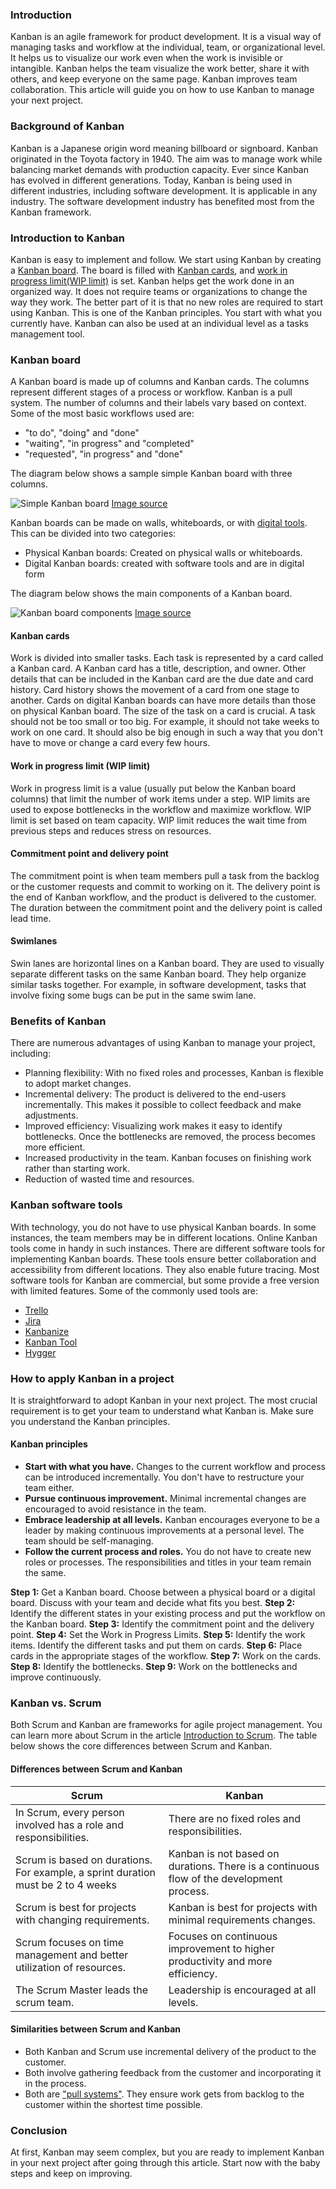 ### Introduction
Kanban is an agile framework for product development. It is a visual way of managing tasks and workflow at the individual, team, or organizational level. It helps us to visualize our work even when the work is invisible or intangible. Kanban helps the team visualize the work better, share it with others, and keep everyone on the same page. Kanban improves team collaboration. This article will guide you on how to use Kanban to manage your next project.
### Background of Kanban
Kanban is a Japanese origin word meaning billboard or signboard. Kanban originated in the Toyota factory in 1940. The aim was to manage work while balancing market demands with production capacity. Ever since Kanban has evolved in different generations. Today, Kanban is being used in different industries, including software development. It is applicable in any industry. The software development industry has benefited most from the Kanban framework.
### Introduction to Kanban
Kanban is easy to implement and follow. We start using Kanban by creating a [Kanban board](#kanban-board). The board is filled with [Kanban cards](#kanban-cards), and [work in progress limit(WIP limit)](#work-in-progress-limit-wip-limit) is set. Kanban helps get the work done in an organized way. It does not require teams or organizations to change the way they work. The better part of it is that no new roles are required to start using Kanban. This is one of the Kanban principles. You start with what you currently have. Kanban can also be used at an individual level as a tasks management tool.
### Kanban board
A Kanban board is made up of columns and Kanban cards. The columns represent different stages of a process or workflow. Kanban is a pull system. The number of columns and their labels vary based on context. Some of the most basic workflows used are:
- "to do", "doing" and "done"
- "waiting", "in progress" and "completed"
- "requested", "in progress" and "done"

The diagram below shows a sample simple Kanban board with three columns. 

![Simple Kanban board](/engineering-education/how-to-use-kanban-to-manage-your-next-project/simple-kanban-board.jpg)
[Image source](https://hygger.io/use-cases/kanban-board/)

Kanban boards can be made on walls, whiteboards, or with [digital tools](#Kanban-Software-Tools). This can be divided into two categories:
- Physical Kanban boards: Created on physical walls or whiteboards.
- Digital Kanban boards: created with software tools and are in digital form

The diagram below shows the main components of a Kanban board.

![Kanban board components](/engineering-education/how-to-use-kanban-to-manage-your-next-project/kanban-board-components.jpg)
[Image source](https://hygger.io/use-cases/kanban-board/)

#### Kanban cards
Work is divided into smaller tasks. Each task is represented by a card called a Kanban card. A Kanban card has a title, description, and owner. Other details that can be included in the Kanban card are the due date and card history. Card history shows the movement of a card from one stage to another. Cards on digital Kanban boards can have more details than those on physical Kanban board. The size of the task on a card is crucial. A task should not be too small or too big. For example, it should not take weeks to work on one card. It should also be big enough in such a way that you don't have to move or change a card every few hours.

#### Work in progress limit (WIP limit)
Work in progress limit is a value (usually put below the Kanban board columns) that limit the number of work items under a step. WIP limits are used to expose bottlenecks in the workflow and maximize workflow. WIP limit is set based on team capacity. WIP limit reduces the wait time from previous steps and reduces stress on resources.

#### Commitment point and delivery point
The commitment point is when team members pull a task from the backlog or the customer requests and commit to working on it. The delivery point is the end of Kanban workflow, and the product is delivered to the customer. The duration between the commitment point and the delivery point is called lead time.
#### Swimlanes
Swin lanes are horizontal lines on a Kanban board. They are used to visually separate different tasks on the same Kanban board. They help organize similar tasks together. For example, in software development, tasks that involve fixing some bugs can be put in the same swim lane.

### Benefits of Kanban
There are numerous advantages of using Kanban to manage your project, including:
- Planning flexibility: With no fixed roles and processes, Kanban is flexible to adopt market changes.
- Incremental delivery: The product is delivered to the end-users incrementally. This makes it possible to collect feedback and make adjustments.
- Improved efficiency: Visualizing work makes it easy to identify bottlenecks. Once the bottlenecks are removed, the process becomes more efficient.
- Increased productivity in the team. Kanban focuses on finishing work rather than starting work.
- Reduction of wasted time and resources.

### Kanban software tools
With technology, you do not have to use physical Kanban boards. In some instances, the team members may be in different locations. Online Kanban tools come in handy in such instances. There are different software tools for implementing Kanban boards. These tools ensure better collaboration and accessibility from different locations. They also enable future tracing. Most software tools for Kanban are commercial, but some provide a  free version with limited features. Some of the commonly used tools are:
- [Trello](https://trello.com/en)
- [Jira](https://www.atlassian.com/software/jira)
- [Kanbanize](https://kanbanize.com/)
- [Kanban Tool](https://kanbantool.com/)
- [Hygger](https://hygger.io/)

### How to apply Kanban in a project
It is straightforward to adopt Kanban in your next project. The most crucial requirement is to get your team to understand what Kanban is. Make sure you understand the Kanban principles.
#### Kanban principles
- **Start with what you have.** Changes to the current workflow and process can be introduced incrementally. You don't have to restructure your team either. 
- **Pursue continuous improvement.** Minimal incremental changes are encouraged to avoid resistance in the team.
- **Embrace leadership at all levels.** Kanban encourages everyone to be a leader by making continuous improvements at a personal level. The team should be self-managing.
- **Follow the current process and roles.** You do not have to create new roles or processes. The responsibilities and titles in your team remain the same.

**Step 1:** Get a Kanban board. Choose between a physical board or a digital board. Discuss with your team and decide what fits you best.
**Step 2:** Identify the different states in your existing process and put the workflow on the Kanban board.
**Step 3:** Identify the commitment point and the delivery point.
**Step 4:** Set the Work in Progress Limits.
**Step 5:** Identify the work items. Identify the different tasks and put them on cards.
**Step 6:** Place cards in the appropriate stages of the workflow.
**Step 7:** Work on the cards. 
**Step 8:** Identify the bottlenecks.
**Step 9:** Work on the bottlenecks and improve continuously.


### Kanban vs. Scrum
Both Scrum and Kanban are frameworks for agile project management. You can learn more about Scrum in the article [Introduction to Scrum](https://www.section.io/engineering-education/introduction-to-scrum/). The table below shows the core differences between Scrum and Kanban.
#### Differences between Scrum and Kanban 
Scrum |  Kanban
---|---
In Scrum, every person involved has a role and responsibilities.| There are no fixed roles and responsibilities.
Scrum is based on durations. For example, a sprint duration must be 2 to 4 weeks| Kanban is not based on durations. There is a continuous flow of the development process.
Scrum is best for projects with changing requirements. | Kanban is best for projects with minimal requirements changes.
Scrum focuses on time management and better utilization of resources. | Focuses on continuous improvement to higher productivity and more efficiency.
The Scrum Master leads the scrum team. | Leadership is encouraged at all levels.

#### Similarities between Scrum and Kanban
- Both Kanban and Scrum use incremental delivery of the product to the customer.
- Both involve gathering feedback from the customer and incorporating it in the process.
- Both are ["pull systems"](https://kanbanize.com/lean-management/pull/what-is-pull-system). They ensure work gets from backlog to the customer within the shortest time possible.
### Conclusion

At first, Kanban may seem complex, but you are ready to implement Kanban in your next project after going through this article. Start now with the baby steps and keep on improving.
